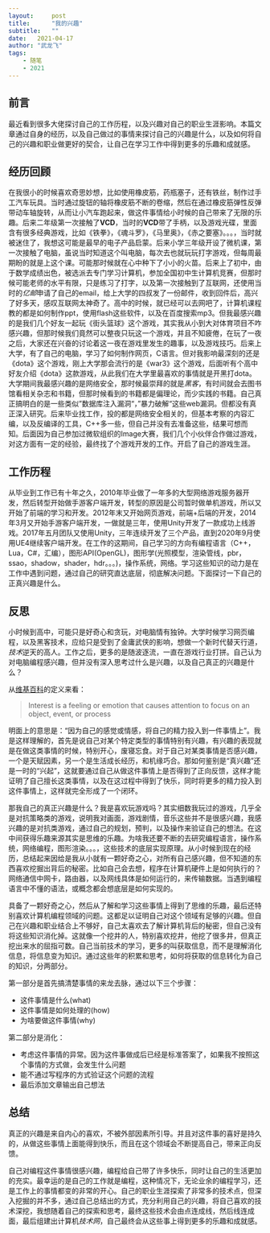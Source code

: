 ```yaml
---
layout:     post
title:      "我的兴趣"
subtitle:   "" 
date:   2021-04-17
author: "武龙飞"
tags:
    - 随笔
    - 2021
---
```


## 前言
最近看到很多大佬探讨自己的工作历程，以及兴趣对自己的职业生涯影响。本篇文章通过自身的经历，以及自己做过的事情来探讨自己的兴趣是什么，以及如何将自己的兴趣和职业做更好的契合，让自己在学习工作中得到更多的乐趣和成就感。

## 经历回顾
在我很小的时候喜欢奇思妙想，比如使用橡皮筋，药瓶塞子，还有铁丝，制作过手工汽车玩具。当时通过旋钮的轴将橡皮筋不断的卷缩，然后在通过橡皮筋弹性反弹带动车轴旋转，从而让小汽车跑起来，做这件事情给小时候的自己带来了无限的乐趣。后来二年级第一次接触了**VCD**，当时的**VCD**带了手柄，以及游戏光碟，里面含有很多经典游戏，比如《铁拳》，《魂斗罗》，《马里奥》，《赤之要塞》。。。，当时就被迷住了，我想这可能是最早的电子产品启蒙。后来小学三年级开设了微机课，第一次接触了电脑，虽说当时知道这个叫电脑，每次去也就玩玩打字游戏，但每周最期盼的就是上这个课。可能那时候就在心中种下了小小的火苗。后来上了初中，由于数学成绩出色，被选派去专门学习计算机，参加全国初中生计算机竞赛，但那时候可能老师的水平有限，只是练习了打字，以及第一次接触到了互联网，还使用当时的*亿邮*申请了自己的email，给上大学的四叔发了一份邮件，收到回件后，高兴了好多天，感叹互联网太神奇了。高中的时候，就已经可以去网吧了，计算机课程教的都是如何制作ppt，使用flash这些软件，以及在百度搜索mp3。但我最感兴趣的是我们几个好友一起玩《街头篮球》这个游戏，其实我从小到大对体育项目不咋感兴趣，但那时候我们竟然可以整夜只玩这一个游戏，并且不知疲倦，在玩了一夜之后，大家还在兴奋的讨论着这一夜在游戏里发生的趣事，以及游戏技巧。后来上大学，有了自己的电脑，学习了如何制作网页，C语言。但对我影响最深刻的还是《dota》这个游戏，刚上大学那会流行的是《war3》这个游戏，后面听有个高中好友介绍《dota》这款游戏，从此我们在大学里最喜欢的事情就是开黑打dota。大学期间我最感兴趣的是网络安全，那时候最崇拜的就是*黑客*，有时间就会去图书馆看相关杂志和书籍，但那时候看到的书籍都是偏理论，而少实践的书籍。自己真正搞明白的是一些类似”数据库注入漏洞“，”暴力破解“这些web漏洞。但都没有真正深入研究。后来毕业找工作，投的都是网络安全相关的，但基本考察的内容汇编，以及反编译的工具，C++多一些，但自己并没有去准备这些，结果可想而知。后面因为自己参加过微软组织的Image大赛，我们几个小伙伴合作做过游戏，对这方面有一定的经验，最终找了个游戏开发的工作。开启了自己的游戏生涯。

## 工作历程
从毕业到工作已有十年之久，2010年毕业做了一年多的大型网络游戏服务器开发，然后转型开始做手游客户端开发，转型的原因是公司暂时做单机游戏，所以又开始了前端的学习和开发。2012年末又开始网页游戏，前端+后端的开发，2014年3月又开始手游客户端开发，一做就是三年，使用Unity开发了一款成功上线游戏。2017年五月团队又使用Unity，三年连续开发了三个产品，直到2020年9月使用UE4继续客户端开发。在工作的这期间，自己学习的方向有编程语言（C++，Lua，C#，汇编），图形API(OpenGL)，图形学(光照模型，渲染管线，pbr，ssao，shadow，shader，hdr。。。)，操作系统，网络。学习这些知识的动力是在工作中遇到问题，通过自己的研究直达底层，彻底解决问题。下面探讨一下自己的正真兴趣是什么。

## 反思
小时候到高中，可能只是好奇心和贪玩，对电脑情有独钟。大学时候学习网页编程，以及黑客技术，应给只是受到了金庸武侠的影响，想做一个新时代替天行道，*技术*逆天的高人。工作之后，更多的是随波逐流，一直在游戏行业打拼。自己认为对电脑编程感兴趣，但并没有深入思考过什么是兴趣，以及自己真正的兴趣是什么？

从[维基百科](https://en.wikipedia.org/wiki/Interest_(emotion))的定义来看：

> Interest is a feeling or emotion that causes attention to focus on an object, event, or process

明面上的意思是：“因为自己的感觉或情感，将自己的精力投入到一件事情上”。我是这样理解的，首先是说自己对某个特定类型的事情特别有兴趣，有兴趣的表现就是在做这类事情的时候，特别开心，废寝忘食。对于自己对某类事情是否感兴趣，一个是天赋因素，另一个是生活成长经历，和机缘巧合。那如何鉴别是“真兴趣”还是一时的“兴起”，这就要通过自己从做这件事情上是否得到了正向反馈，这样才能证明了自己擅长这类事情，以及在这过程中得到了快乐，同时将更多的精力投入到这件事情上，这样就完全形成了一个闭环。

那我自己的真正兴趣是什么？我是喜欢玩游戏吗？其实细数我玩过的游戏，几乎全是对抗策略类的游戏，说明我对画面，游戏剧情，音乐这些并不是很感兴趣，我感兴趣的是对抗类游戏，通过自己的规划，预判，以及操作来验证自己的想法。在这中间获得乐趣来源其实是思维的乐趣。为啥我还要不断的去研究编程语言，操作系统，网络编程，图形渲染。。。，这些技术的底层实现原理。从小时候到现在的经历，总结起来因给是我从小就有一颗好奇之心，对所有自己感兴趣，但不知道的东西喜欢挖掘出背后的秘密。比如自己会去想，程序在计算机硬件上是如何执行的？网络通信中网卡，路由器，以及网线具体是如何运行的，来传输数据。当遇到编程语言中不懂的语法，或概念都会想底层是如何实现的。

具备了一颗好奇之心，然后从了解和学习这些事情上得到了思维的乐趣，最后还特别喜欢计算机编程领域的问题。这都足以证明自己对这个领域有足够的兴趣。但自己在兴趣和职业结合上不够好，自己太喜欢去了解计算机背后的秘密，但自己没有将这些知识消化掉。这就像一个挖井的人，特别喜欢挖井，他挖了很多井，但真正挖出来水的屈指可数。自己当前技术的学习，更多的叫获取信息，而不是理解消化信息，将信息变为知识。通过这些年的积累和思考，如何将获取的信息转化为自己的知识，分两部分。

第一部分是首先搞清楚事情的来龙去脉，通过以下三个步骤：

* 这件事情是什么(what)
* 这件事情是如何处理的(how)
* 为啥要做这件事情(why)

第二部分是消化：

* 考虑这件事情的异常。因为这件事做成后已经是标准答案了，如果我不按照这个事情的方式做，会发生什么问题
* 能不通过写程序的方式验证这个问题的流程
* 最后添加文章输出自己想法

## 总结
真正的兴趣是来自内心的喜欢，不被外部因素所引导。并且对这件事的喜好是持久的，从做这些事情上面能得到快乐，而且在这个领域会不断提高自己，带来正向反馈。

自己对编程这件事情很感兴趣，编程给自己带了许多快乐，同时让自己的生活更加的充实。最幸运的是自己的工作就是编程，这种情况下，无论业余的编程学习，还是工作上的事情都变的非常的开心。自己的职业生涯探索了非常多的技术点，但深入挖掘的并不多，通过自己总结出的方式，充分利用自己的兴趣，将自己喜欢的技术深挖，我想随着自己的探索和思考，最终这些技术会由点连成线，然后线连成面，最后组建出计算机*技术网*，自己最终会从这些事上得到更多的乐趣和成就感。